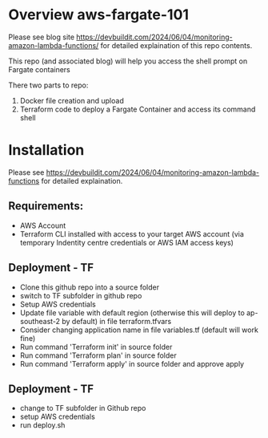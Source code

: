 # Overview  aws-fargate-101

Please see blog site https://devbuildit.com/2024/06/04/monitoring-amazon-lambda-functions/ for detailed explaination of this repo contents.

This repo (and associated blog) will help you access the shell prompt on Fargate containers

There two parts to repo:
  1) Docker file creation and upload
  2) Terraform code to deploy a Fargate Container and access its command shell


# Installation  

Please see https://devbuildit.com/2024/06/04/monitoring-amazon-lambda-functions for detailed explaination.

## Requirements: ##
- AWS Account
- Terraform CLI installed with access to your target AWS account (via temporary Indentity centre credentials or AWS IAM access keys)

## Deployment - TF
- Clone this github repo into a source folder
- switch to TF subfolder in github repo
- Setup AWS credentials
- Update file variable with default region (otherwise this will deploy to ap-southeast-2 by default) in file terraform.tfvars
- Consider changing application name in file variables.tf (default will work fine)
- Run command 'Terraform init' in source folder
- Run command 'Terraform plan' in source folder
- Run command 'Terraform apply' in source folder and approve apply

## Deployment - TF
- change to TF subfolder in Github repo
- setup AWS credentials
- run deploy.sh